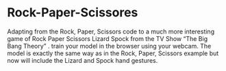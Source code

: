 # Rock-Paper-Scissores
Adapting from the Rock, Paper, Scissors code to a much more interesting game of  Rock Paper Scissors Lizard Spock  from the TV Show “The Big Bang Theory” .  train your model in the browser using your webcam. The model is exactly the same way as in the Rock, Paper, Scissors example but now will include the Lizard and Spock hand gestures.
